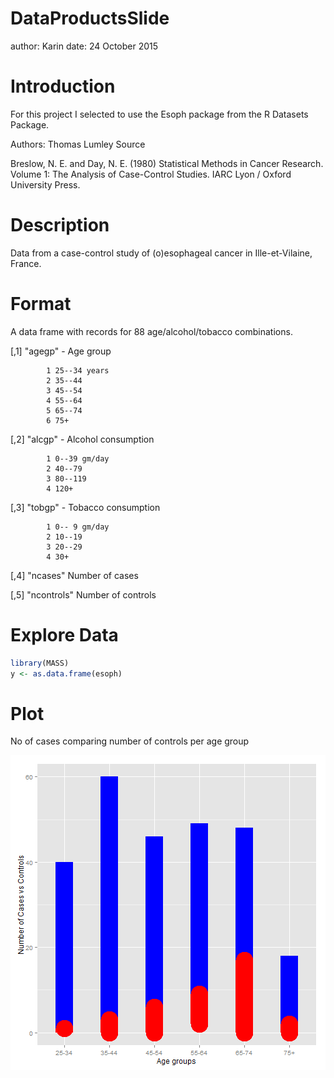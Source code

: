 DataProductsSlide
========================================================
author: Karin
date: 24 October 2015

Introduction
========================================================

For this project I selected to use the Esoph package from the R Datasets Package.

Authors:
Thomas Lumley
Source

Breslow, N. E. and Day, N. E. (1980) Statistical Methods in Cancer Research. Volume 1: The Analysis of Case-Control Studies. IARC Lyon / Oxford University Press. 


Description
========================================================


Data from a case-control study of (o)esophageal cancer in Ille-et-Vilaine, France. 


Format
========================================================

A data frame with records for 88 age/alcohol/tobacco combinations.

[,1] 	"agegp" - Age group 

            1 25--34 years
			2 35--44
			3 45--54
			4 55--64
			5 65--74
			6 75+
			
[,2] 	"alcgp" - Alcohol consumption 	

            1 0--39 gm/day
			2 40--79
			3 80--119
			4 120+
			
[,3] 	"tobgp" - Tobacco consumption 	

            1 0-- 9 gm/day
			2 10--19
			3 20--29
			4 30+
			
[,4] 	"ncases" 	Number of cases 	

[,5] 	"ncontrols" 	Number of controls 	


Explore Data
========================================================


```r
library(MASS)
y <- as.data.frame(esoph)
```

Plot
========================================================
No of cases comparing number of controls per age group

![plot of chunk unnamed-chunk-2](DataProductsSlide-figure/unnamed-chunk-2-1.png) 
